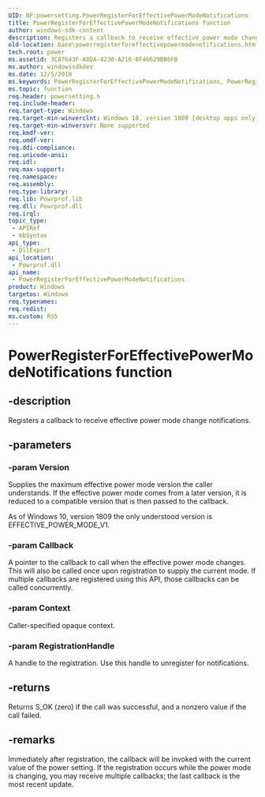 ```yaml
---
UID: NF:powersetting.PowerRegisterForEffectivePowerModeNotifications
title: PowerRegisterForEffectivePowerModeNotifications function
author: windows-sdk-content
description: Registers a callback to receive effective power mode change notifications.
old-location: base\powerregisterforeffectivepowermodenotifications.htm
tech.root: power
ms.assetid: 3C87643F-A8DA-4230-A216-8F46629BB6FB
ms.author: windowssdkdev
ms.date: 12/5/2018
ms.keywords: PowerRegisterForEffectivePowerModeNotifications, PowerRegisterForEffectivePowerModeNotifications function, base.powerregisterforeffectivepowermodenotifications, powersetting/PowerRegisterForEffectivePowerModeNotifications
ms.topic: function
req.header: powersetting.h
req.include-header: 
req.target-type: Windows
req.target-min-winverclnt: Windows 10, version 1809 [desktop apps only]
req.target-min-winversvr: None supported
req.kmdf-ver: 
req.umdf-ver: 
req.ddi-compliance: 
req.unicode-ansi: 
req.idl: 
req.max-support: 
req.namespace: 
req.assembly: 
req.type-library: 
req.lib: Powrprof.lib
req.dll: Powrprof.dll
req.irql: 
topic_type:
 - APIRef
 - kbSyntax
api_type:
 - DllExport
api_location:
 - Powrprof.dll
api_name:
 - PowerRegisterForEffectivePowerModeNotifications
product: Windows
targetos: Windows
req.typenames: 
req.redist: 
ms.custom: RS5
---
```


# PowerRegisterForEffectivePowerModeNotifications function


## -description


Registers a callback to receive effective power mode change notifications. 


## -parameters




### -param Version

Supplies the maximum effective power mode version the caller understands. If the effective power mode comes from a later version, it is reduced to a compatible version that is then passed to the callback. 

As of Windows 10, version 1809 the only understood version is EFFECTIVE_POWER_MODE_V1.


### -param Callback

A pointer to the callback to call when the effective power mode changes. This will also be called once upon registration to supply the current mode. If multiple callbacks are registered using this API, those callbacks can be called concurrently.


### -param Context

Caller-specified opaque context.


### -param RegistrationHandle

A handle to the registration. Use this handle to unregister for notifications. 


## -returns



Returns S_OK (zero) if the call was successful, and a nonzero value if the call failed. 




## -remarks



Immediately after registration, the callback will be invoked with the current value of the power setting. If the registration occurs while the power mode is changing, you may receive multiple callbacks; the last callback is the most recent update. 



